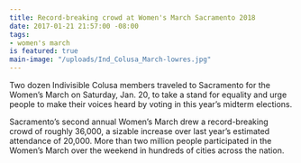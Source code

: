 ```yaml
---
title: Record-breaking crowd at Women's March Sacramento 2018
date: 2017-01-21 21:57:00 -08:00
tags:
- women's march
is featured: true
main-image: "/uploads/Ind_Colusa_March-lowres.jpg"
---
```


Two dozen Indivisible Colusa members traveled to Sacramento for the Women’s March on Saturday, Jan. 20, to take a stand for equality and urge people to make their voices heard by voting in this year’s midterm elections.

Sacramento’s second annual Women’s March drew a record-breaking crowd of roughly 36,000, a sizable increase over last year’s estimated attendance of 20,000. More than two million people participated in the Women’s March over the weekend in hundreds of cities across the nation. 